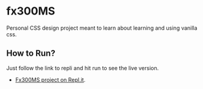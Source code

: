 # fx300MS
Personal CSS design project meant to learn about learning and using vanilla css.

## How to Run?
Just follow the link to repli and hit run to see the live version.
 - [Fx300MS project on Repl.it](https://repl.it/@rmvirut/fx300MS).
